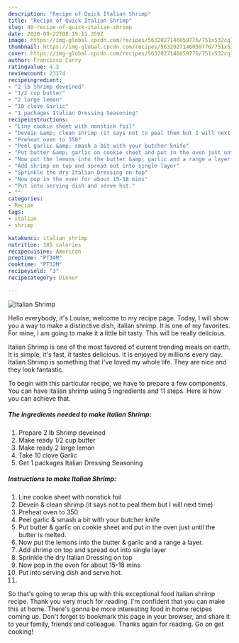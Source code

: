 ```yaml
---
description: "Recipe of Quick Italian Shrimp"
title: "Recipe of Quick Italian Shrimp"
slug: 40-recipe-of-quick-italian-shrimp
date: 2020-09-22T08:19:11.359Z
image: https://img-global.cpcdn.com/recipes/5632027146059776/751x532cq70/italian-shrimp-recipe-main-photo.jpg
thumbnail: https://img-global.cpcdn.com/recipes/5632027146059776/751x532cq70/italian-shrimp-recipe-main-photo.jpg
cover: https://img-global.cpcdn.com/recipes/5632027146059776/751x532cq70/italian-shrimp-recipe-main-photo.jpg
author: Francisco Curry
ratingvalue: 4.3
reviewcount: 23174
recipeingredient:
- "2 lb Shrimp deveined"
- "1/2 cup butter"
- "2 large lemon"
- "10 clove Garlic"
- "1 packages Italian Dressing Seasoning"
recipeinstructions:
- "Line cookie sheet with nonstick foil"
- "Devein &amp; clean shrimp (it says not to peal them but I will next time)"
- "Preheat oven to 350"
- "Peel garlic &amp; smash a bit with your butcher knife"
- "Put butter &amp; garlic on cookie sheet and put in the oven just until the butter is melted."
- "Now put the lemons into the butter &amp; garlic and a range a layer."
- "Add shrimp on top and spread out into single layer"
- "Sprinkle the dry Italian Dressing on top"
- "Now pop in the oven for about 15-18 mins"
- "Put into serving dish and serve hot."
- ""
categories:
- Recipe
tags:
- italian
- shrimp

katakunci: italian shrimp 
nutrition: 185 calories
recipecuisine: American
preptime: "PT34M"
cooktime: "PT32M"
recipeyield: "3"
recipecategory: Dinner

---
```



![Italian Shrimp](https://img-global.cpcdn.com/recipes/5632027146059776/751x532cq70/italian-shrimp-recipe-main-photo.jpg)

Hello everybody, it's Louise, welcome to my recipe page. Today, I will show you a way to make a distinctive dish, italian shrimp. It is one of my favorites. For mine, I am going to make it a little bit tasty. This will be really delicious.

Italian Shrimp is one of the most favored of current trending meals on earth. It is simple, it's fast, it tastes delicious. It is enjoyed by millions every day. Italian Shrimp is something that I've loved my whole life. They are nice and they look fantastic.




To begin with this particular recipe, we have to prepare a few components. You can have italian shrimp using 5 ingredients and 11 steps. Here is how you can achieve that.

<!--inarticleads1-->

##### The ingredients needed to make Italian Shrimp:

1. Prepare 2 lb Shrimp deveined
1. Make ready 1/2 cup butter
1. Make ready 2 large lemon
1. Take 10 clove Garlic
1. Get 1 packages Italian Dressing Seasoning




<!--inarticleads2-->

##### Instructions to make Italian Shrimp:

1. Line cookie sheet with nonstick foil
1. Devein &amp; clean shrimp (it says not to peal them but I will next time)
1. Preheat oven to 350
1. Peel garlic &amp; smash a bit with your butcher knife
1. Put butter &amp; garlic on cookie sheet and put in the oven just until the butter is melted.
1. Now put the lemons into the butter &amp; garlic and a range a layer.
1. Add shrimp on top and spread out into single layer
1. Sprinkle the dry Italian Dressing on top
1. Now pop in the oven for about 15-18 mins
1. Put into serving dish and serve hot.
1. 




So that's going to wrap this up with this exceptional food italian shrimp recipe. Thank you very much for reading. I'm confident that you can make this at home. There's gonna be more interesting food in home recipes coming up. Don't forget to bookmark this page in your browser, and share it to your family, friends and colleague. Thanks again for reading. Go on get cooking!
